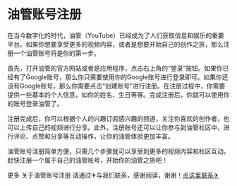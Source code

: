 # 油管账号注册

在当今数字化的时代，油管（YouTube）已经成为了人们获取信息和娱乐的重要平台。如果你想要享受更多的视频内容，或者是想要开始自己的创作之旅，那么注册一个油管账号将是你的第一步。

首先，打开油管的官方网站或者是应用程序，点击右上角的“登录”按钮。如果你已经有了Google账号，那么你只需要使用你的Google账号进行登录即可。如果你还没有Google账号，那么你需要点击“创建账号”进行注册。在注册过程中，你需要提供一些基本的个人信息，如你的姓名、生日等等。完成注册后，你就可以使用你的账号登录油管了。

注册完成后，你可以根据个人的兴趣订阅感兴趣的频道，关注你喜欢的创作者，也可以上传自己的视频进行分享。此外，注册账号还可以让你参与到油管社区中，进行评论、点赞和分享等互动操作，让你的油管体验更加丰富。

油管账号注册简单方便，只需几个步骤就可以享受到更多的视频内容和社区互动。赶快注册一个属于自己的油管账号，开始你的油管之旅吧！

更多 关于油管账号注册 请通过✈与我们联系，感谢阅读，谢谢！[点这里联系✈](https://t.me/jsksbsjsjp)